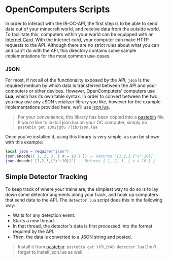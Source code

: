 # OpenComputers Scripts
In order to interact with the IR-OC-API, the first step is to be able to send data out of your minecraft world, and receive data from the outside world. To facilitate this, computers within your world can be equipped with an [Internet Card](https://ocdoc.cil.li/item:internet_card). With the internet card, your computer can make HTTP requests to the API. Although there are no strict rules about what you can and can't do with the API, this directory contains some sample implementations for the most common use-cases.

### JSON
For most, if not all of the functionality exposed by the API, `json` is the required medium by which data is transferred between the API and your computers or other devices. However, OpenComputers' computers use **Lua**, which has its own table syntax. In order to convert between the two, you may use any JSON serializer library you like, however for the example implementations provided here, we'll use [json.lua](https://github.com/rxi/json.lua).

> For your convenience, this library has been copied into a [pastebin](https://pastebin.com/zJm2jgtu) file. If you'd like to install json.lua on your OC computer, simply do `pastebin get zJm2jgtu /lib/json.lua`

Once you've installed it, using this library is very simple, as can be shown with this example:

```lua
local json = require("json")
json.encode({ 1, 2, 3, { x = 10 } }) -- Returns '[1,2,3,{"x":10}]'
json.decode('[1,2,3,{"x":10}]') -- Returns { 1, 2, 3, { x = 10 } }
```

## Simple Detector Tracking
To keep track of where your trains are, the simplest way to do so is to lay down some detector augments along your track, and hook up computers that send data to the API. The `detector.lua` script does this in the following way:
* Waits for any detection event.
* Starts a new thread.
* In that thread, the detector's data is first processed into the format required by the API.
* Then, the data is converted to a JSON string and posted.

> Install it from [pastebin](https://pastebin.com/Y6TL2YAD): `pastebin get Y6TL2YAD detector.lua` Don't forget to install json.lua as well.